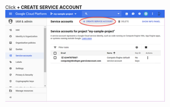 Click **+ CREATE SERVICE ACCOUNT**
![GCP Create Service Account Screenshot](assets/gcp-iam-create-service-account.png)